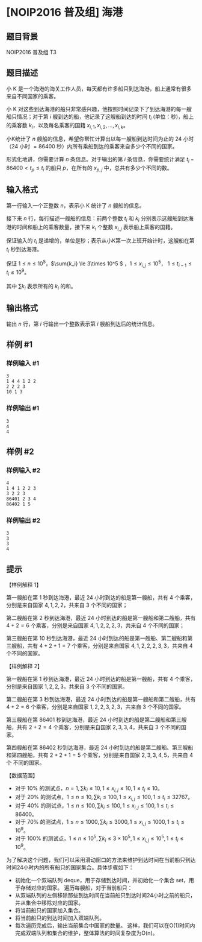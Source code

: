 # [NOIP2016 普及组] 海港

## 题目背景

NOIP2016 普及组 T3

## 题目描述

小 K 是一个海港的海关工作人员，每天都有许多船只到达海港，船上通常有很多来自不同国家的乘客。

小 K 对这些到达海港的船只非常感兴趣，他按照时间记录下了到达海港的每一艘船只情况；对于第 $i$ 艘到达的船，他记录了这艘船到达的时间 $t_i$ (单位：秒)，船上的乘客数 $k_i$，以及每名乘客的国籍 $x_{i,1}, x_{i,2},\dots,x_{i,k}$。

小K统计了 $n$ 艘船的信息，希望你帮忙计算出以每一艘船到达时间为止的 $24$ 小时（$24$ 小时 $=86400$ 秒）内所有乘船到达的乘客来自多少个不同的国家。

形式化地讲，你需要计算 $n$ 条信息。对于输出的第 $i$ 条信息，你需要统计满足 $t_i-86400<t_p \le t_i$ 的船只 $p$，在所有的 $x_{p,j}$ 中，总共有多少个不同的数。

## 输入格式

第一行输入一个正整数 $n$，表示小 K 统计了 $n$ 艘船的信息。

接下来 $n$ 行，每行描述一艘船的信息：前两个整数 $t_i$ 和 $k_i$ 分别表示这艘船到达海港的时间和船上的乘客数量，接下来 $k_i$ 个整数 $x_{i,j}$ 表示船上乘客的国籍。

保证输入的 $t_i$ 是递增的，单位是秒；表示从小K第一次上班开始计时，这艘船在第 $t_i$ 秒到达海港。

保证 $1 \le n \le 10^5$，$\sum{k_i} \le 3\times 10^5 $ ，$1\le x_{i,j} \le 10^5$， $1 \le t_{i-1}\le  t_i    \le  10^9$。


其中 $\sum{k_i}$ 表示所有的 $k_i$ 的和。

## 输出格式

输出 $n$ 行，第 $i$ 行输出一个整数表示第 $i$ 艘船到达后的统计信息。

## 样例 #1

### 样例输入 #1

```
3
1 4 4 1 2 2
2 2 2 3
10 1 3
```

### 样例输出 #1

```
3
4
4
```

## 样例 #2

### 样例输入 #2

```
4
1 4 1 2 2 3
3 2 2 3
86401 2 3 4
86402 1 5
```

### 样例输出 #2

```
3
3
3
4
```

## 提示

【样例解释 1】

第一艘船在第 $1$ 秒到达海港，最近 $24$ 小时到达的船是第一艘船，共有 $4$ 个乘客，分别是来自国家 $4,1,2,2$，共来自 $3$ 个不同的国家；

第二艘船在第 $2$ 秒到达海港，最近 $24$ 小时到达的船是第一艘船和第二艘船，共有 $4 + 2 = 6$ 个乘客，分别是来自国家 $4,1,2,2,2,3$，共来自 $4$ 个不同的国家；

第三艘船在第 $10$ 秒到达海港，最近 $24$ 小时到达的船是第一艘船、第二艘船和第三艘船，共有 $4+2+1=7$ 个乘客，分别是来自国家 $4,1,2,2,2,3,3$，共来自 $4$ 个不同的国家。

【样例解释 2】

第一艘船在第 $1$ 秒到达海港，最近 $24$ 小时到达的船是第一艘船，共有 $4$ 个乘客，分别是来自国家 $1,2,2,3$，共来自 $3$ 个不同的国家。

第二艘船在第 $3$ 秒到达海港，最近 $24$ 小时到达的船是第一艘船和第二艘船，共有 $4+2=6$ 个乘客，分别是来自国家 $1,2,2,3,2,3$，共来自 $3$ 个不同的国家。

第三艘船在第 $86401$ 秒到达海港，最近 $24$ 小时到达的船是第二艘船和第三艘船，共有 $2+2=4$ 个乘客，分别是来自国家 $2,3,3,4$，共来自 $3$ 个不同的国家。

第四艘船在第 $86402$ 秒到达海港，最近 $24$ 小时到达的船是第二艘船、第三艘船和第四艘船，共有 $2+2+1=5$ 个乘客，分别是来自国家 $2,3,3,4,5$，共来自 $4$个 不同的国家。

【数据范围】

- 对于 $10\%$ 的测试点，$n=1,\sum k_i \leq 10,1 \leq x_{i,j} \leq 10, 1 \leq t_i \leq 10$。
- 对于 $20\%$ 的测试点，$1 \leq n \leq 10, \sum k_i \leq 100,1 \leq x_{i,j} \leq 100,1 \leq t_i \leq 32767$。
- 对于 $40\%$ 的测试点，$1 \leq n \leq 100, \sum k_i \leq 100,1 \leq x_{i,j} \leq 100,1 \leq t_i \leq 86400$。
- 对于 $70\%$ 的测试点，$1 \leq n \leq 1000, \sum k_i \leq 3000,1 \leq x_{i,j} \leq 1000,1 \leq t_i \leq 10^9$。
- 对于 $100\%$ 的测试点，$1 \leq n \leq 10^5,\sum k_i \leq 3\times 10^5, 1 \leq x_{i,j} \leq 10^5,1\leq t_i \leq 10^9$。



为了解决这个问题，我们可以采用滑动窗口的方法来维护到达时间在当前船只到达时间24小时内的所有船只的国家集合。具体步骤如下：

* 初始化一个双端队列 deque，用于存储到达时间，并初始化一个集合 set，用于存储对应的国家。
遍历每艘船，对于当前船只：
* 从双端队列的左侧移除那些到达时间在当前船只到达时间24小时之前的船只，并从集合中移除对应的国家。
* 将当前船只的国家加入集合。
* 将当前船只的到达时间加入双端队列。
* 每次遍历完成后，输出当前集合中国家的数量。
这样，我们可以在O(1)时间内完成双端队列和集合的维护，整体算法的时间复杂度为O(n)。